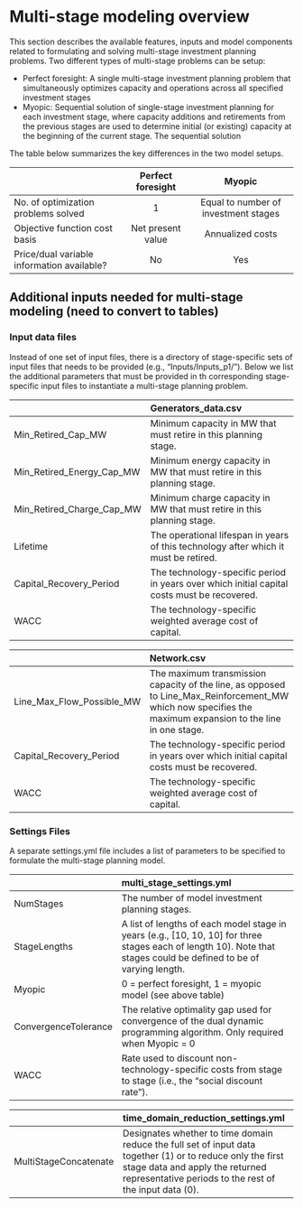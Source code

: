# Multi-stage modeling overview
This section describes the available features, inputs and model components related to formulating and solving multi-stage investment planning problems. Two different types of multi-stage problems can be setup:
* Perfect foresight: A single multi-stage investment planning problem that simultaneously optimizes capacity and operations across all specified investment stages
* Myopic: Sequential solution of single-stage investment planning for each investment stage, where capacity additions and retirements from the previous stages are used to determine initial (or existing) capacity at the beginning of the current stage. The sequential solution

The table below summarizes the key differences in the two model setups.

|                                              | Perfect foresight | Myopic                               |
| :------------------------------------------ | :-----------------: | :------------------------------------: |
| No. of optimization problems solved        | 1                 | Equal to number of investment stages |
| Objective function cost basis              | Net present value | Annualized costs                     |
| Price/dual variable information available? | No                | Yes                                  |

## Additional inputs needed for multi-stage modeling (need to convert to tables)

###  Input data files
Instead of one set of input files, there is a directory of stage-specific sets of input files that needs to be provided (e.g., “Inputs/Inputs_p1/”). Below we list the additional parameters that must be provided in th corresponding stage-specific input files to instantiate a multi-stage planning problem.


|                              |                                                                   **Generators_data.csv**                                                                  |
|:------------------------------|:----------------------------------------------------------------------------------------------------------------------------------------------------------|
| Min_Retired_Cap_MW        | Minimum capacity in MW that must retire in this planning stage.                                                                                            |
| Min_Retired_Energy_Cap_MW | Minimum energy capacity in MW that must retire in this planning stage.                                                                                     |
| Min_Retired_Charge_Cap_MW | Minimum charge capacity in MW that must retire in this planning stage.                                                                                     |
| Lifetime                     | The operational lifespan in years of this technology after which it must be retired.                                                                       |
| Capital_Recovery_Period      | The technology-specific period in years over which initial capital costs must be recovered.                                                                |
| WACC                         | The technology-specific weighted average cost of capital.                                                                                                  |


|                           |                                                                       **Network.csv**                                                                      |
|:---------------------------|:----------------------------------------------------------------------------------------------------------------------------------------------------------|
| Line_Max_Flow_Possible_MW | The maximum transmission capacity of the line, as opposed to Line_Max_Reinforcement_MW which now specifies the maximum expansion to the line in one stage. |
| Capital_Recovery_Period   | The technology-specific period in years over which initial capital costs must be recovered.                                                                |
| WACC                      | The technology-specific weighted average cost of capital.                                                                                                  |


### Settings Files
A separate settings.yml file includes a list of parameters to be specified to formulate the multi-stage planning model.

|                      |                                                                    **multi_stage_settings.yml**                                                                    |
|----------------------|:------------------------------------------------------------------------------------------------------------------------------------------------------------------|
| NumStages            | The number of model investment planning stages.                                                                                                                    |
| StageLengths         | A list of lengths of each model stage in years (e.g., [10, 10, 10] for three stages each of length 10). Note that stages could be defined to be of varying length. |
| Myopic               | 0 = perfect foresight, 1 = myopic model (see above table)                                                                                                          |
| ConvergenceTolerance | The relative optimality gap used for convergence of the dual dynamic programming algorithm. Only required when Myopic = 0                                          |
| WACC                 | Rate used to discount non-technology-specific costs from stage to stage (i.e., the “social discount rate”).                                                        |

|                       |                                                                                  **time_domain_reduction_settings.yml**                                                                                  |
|:-----------------------|:--------------------------------------------------------------------------------------------------------------------------------------------------------------------------------------------------------|
| MultiStageConcatenate | Designates whether to time domain reduce the full set of input data together (1) or to reduce only the first stage data and apply the returned representative periods to the rest of the input data (0). |

